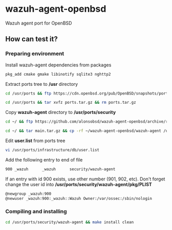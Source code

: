 # wazuh-agent-openbsd
Wazuh agent port for OpenBSD

## How can test it?

### Preparing environment

Install wazuh-agent dependencies from packages
```sh
pkg_add cmake gmake libinotify sqlite3 nghttp2
```
Extract ports tree to **/usr** directory
```sh
cd /usr/ports && ftp https://cdn.openbsd.org/pub/OpenBSD/snapshots/ports.tar.gz
```
```sh
cd /usr/ports && tar xvfz ports.tar.gz && rm ports.tar.gz
```
Copy **wazuh-agent** directory to **/usr/ports/security**

```sh
cd ~/ && ftp https://github.com/alonsobsd/wazuh-agent-openbsd/archive/refs/heads/main.tar.gz
```
```sh
cd ~/ && tar main.tar.gz && cp -rf ~/wazuh-agent-openbsd/wazuh-agent /usr/ports/security/
```

Edit **user.list** from ports tree

```sh
vi /usr/ports/infrastructure/db/user.list
```
Add the following entry to end of file

```sh
900 _wazuh		_wazuh		security/wazuh-agent
```
If an entry with id 900 exists, use other number (901, 902, etc). Don't forget change the user id into **/usr/ports/security/wazuh-agent/pkg/PLIST**

```sh
@newgroup _wazuh:900
@newuser _wazuh:900:_wazuh::Wazuh Owner:/var/ossec:/sbin/nologin
```
### Compiling and installing

```sh
cd /usr/ports/security/wazuh-agent && make install clean
```
